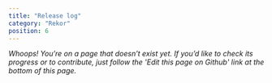 ```yaml
---
title: "Release log"
category: "Rekor"
position: 6
---
```


_Whoops! You’re on a page that doesn’t exist yet.
If you’d like to check its progress or to contribute, just follow the 'Edit this page on Github' link at the bottom of this page._
